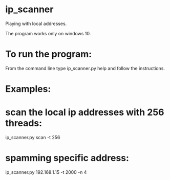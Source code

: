 # ip_scanner
Playing with local addresses.

The program works only on windows 10.

# To run the program:
From the command line type ip_scanner.py help and follow the instructions.

# Examples:

# scan the local ip addresses with 256 threads:

ip_scanner.py scan -t 256

# spamming specific address:

ip_scanner.py 192.168.1.15 -t 2000 -n 4
